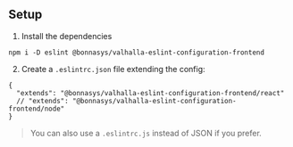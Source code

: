 ## Setup

1. Install the dependencies
```
npm i -D eslint @bonnasys/valhalla-eslint-configuration-frontend
```

2. Create a `.eslintrc.json` file extending the config:
```
{
  "extends": "@bonnasys/valhalla-eslint-configuration-frontend/react"
  // "extends": "@bonnasys/valhalla-eslint-configuration-frontend/node"
}
```

> You can also use a `.eslintrc.js` instead of JSON if you prefer.
